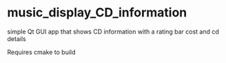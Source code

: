 # music_display_CD_information
 simple Qt GUI app that shows CD information with a rating bar cost and cd details

Requires cmake to build 
